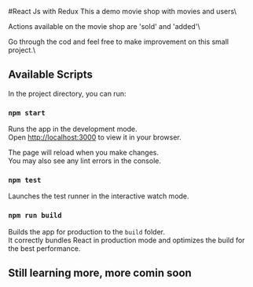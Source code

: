#React Js with Redux
This a demo movie shop with movies and users\

Actions available on the movie shop are 'sold' and 'added'\

Go through the cod and feel free to make improvement on this small project.\

## Available Scripts

In the project directory, you can run:

### `npm start`

Runs the app in the development mode.\
Open [http://localhost:3000](http://localhost:3000) to view it in your browser.

The page will reload when you make changes.\
You may also see any lint errors in the console.

### `npm test`

Launches the test runner in the interactive watch mode.

### `npm run build`

Builds the app for production to the `build` folder.\
It correctly bundles React in production mode and optimizes the build for the best performance.
## Still learning more, more comin soon
